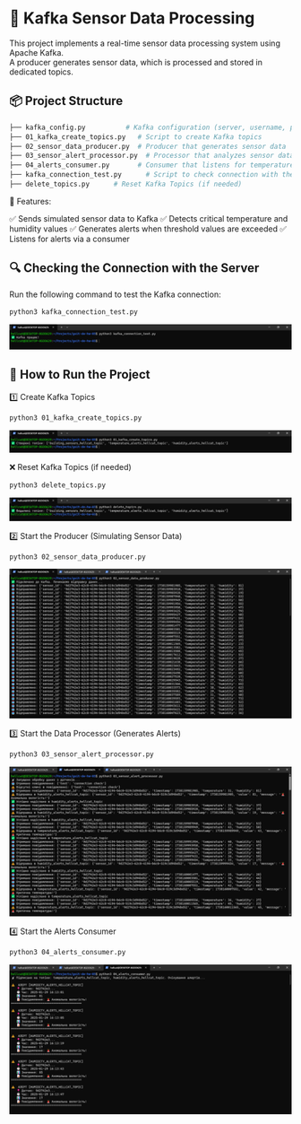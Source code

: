 # 🚀 Kafka Sensor Data Processing

This project implements a real-time sensor data processing system using Apache Kafka.  
A producer generates sensor data, which is processed and stored in dedicated topics.

## 📦 **Project Structure**
```bash
├── kafka_config.py          # Kafka configuration (server, username, password)
├── 01_kafka_create_topics.py   # Script to create Kafka topics
├── 02_sensor_data_producer.py  # Producer that generates sensor data
├── 03_sensor_alert_processor.py  # Processor that analyzes sensor data and generates alerts
├── 04_alerts_consumer.py       # Consumer that listens for temperature and humidity alerts
├── kafka_connection_test.py      # Script to check connection with the Server
├── delete_topics.py      # Reset Kafka Topics (if needed)
```


📌 Features:

✅ Sends simulated sensor data to Kafka
✅ Detects critical temperature and humidity values
✅ Generates alerts when threshold values are exceeded
✅ Listens for alerts via a consumer

## 🔍 Checking the Connection with the Server

Run the following command to test the Kafka connection:
``` bash
python3 kafka_connection_test.py
```

![Description of Image](assets/kafka_connection_test.png)

## 🚀 How to Run the Project

1️⃣ Create Kafka Topics

``` bash
python3 01_kafka_create_topics.py
```
![Description of Image](assets/Create_Kafka_Topics.png)

❌ Reset Kafka Topics (if needed)

``` bash
python3 delete_topics.py
```
![Description of Image](assets/Reset_Kafka_Topics.png)

2️⃣ Start the Producer (Simulating Sensor Data)

``` bash
python3 02_sensor_data_producer.py
```
![Description of Image](assets/Producer.png)

3️⃣ Start the Data Processor (Generates Alerts)

``` bash
python3 03_sensor_alert_processor.py
```
![Description of Image](assets/Processor.png)

4️⃣ Start the Alerts Consumer

``` bash
python3 04_alerts_consumer.py
```
![Description of Image](assets/Consumer.png)

